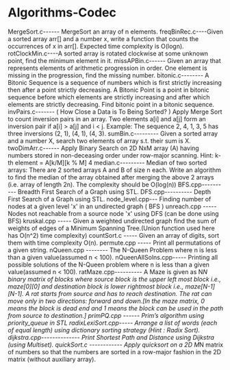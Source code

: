 # Algorithms-Codec
MergeSort.c------ MergeSort an array of n elements.  freqBinRec.c----Given a sorted array arr[] and a number x, write a function that counts the occurrences of x in arr[]. Expected time complexity is O(logn).  rotClockMin.c----A sorted array is rotated clockwise at some unknown point, find the minimum element in it.  missAPBin.c------ Given an array that represents elements of arithmetic progression in order. One element is missing in the progression, find the missing number.  bitonic.c-------- A Bitonic Sequence is a sequence of numbers which is first strictly increasing then after a point strictly decreasing. A Bitonic Point is a point in bitonic sequence before which elements are strictly increasing and after which elements are strictly decreasing. Find bitonic point in a bitonic sequence.  invPairs.c------- ( How Close a Data is To Being Sorted? ) Apply Merge Sort to count inversion pairs in an array. Two elements a[i] and a[j] form an inversion pair if a[i] > a[j] and i &lt; j. Example: The sequence 2, 4, 1, 3, 5 has three inversions (2, 1), (4, 1), (4, 3).  sumBin.c--------- Given a sorted array and a number X, search two elements of array s.t. their sum is X.  twoDimArr.c------ Apply Binary Search on 2D NxM array (A) having numbers stored in non-deceasing order under row-major scanning. Hint: k-th element = A[k/M][k % M] 4  median.c--------- Median of two sorted arrays: There are 2 sorted arrays A and B of size n each. Write an algorithm to find the median of the array obtained after merging the above 2 arrays (i.e. array of length 2n). The complexity should be O(log(n))  BFS.cpp---------- Breadth First Search of a Graph using STL.  DFS.cpp---------- Depth First Search of a Graph using STL.  node_level.cpp--- Finding number of nodes at a given level 'x' in an undirected graph ( BFS )  unreach.cpp ----- Nodes not reachable from a source node 'x' using DFS (can be done using BFS)  kruskal.cpp ----- Given a weighted undirected graph find the sum of weights of edges of a Minimum Spanning Tree.(Union function used here has O(n^2) time complexity)  countSort.c ----- Given an array of digits, sort them with time complexity O(n).  permute.cpp ----- Print all permutations of a given string.  nQueen.cpp -------- The N-Queen Problem where n is less than a given value(assumed n &lt; 100).  nQueenAllSolns.cpp----- Printing all possible solutions of the N-Queen problem where n is less than a given value(assumed n &lt; 100).  ratMaze.cpp---------- A Maze is given as N*N binary matrix of blocks where source block is the upper left most block i.e., maze[0][0] and destination block is lower rightmost block i.e., maze[N-1][N-1]. A rat starts from source and has to reach destination. The rat can move only in two directions: forward and down.[In the maze matrix, 0 means the block is dead end and 1 means the block can be used in the path from source to destination.]  primPQ.cpp ------ Prim’s algorithm using priority_queue in STL  radixLexiSort.cpp----- Arrange a list of words (each of equal length) using dictionary sorting strategy (Hint : Radix Sort).  dijkstra.cpp-------------- Print Shortest Path and Distance using Dijkstra (using Multiset).  quickSort.c ------------ Apply quicksort on a 2D M*N matrix of numbers so that the numbers are sorted in a row-major fashion in the 2D matrix (without auxiliary array).
